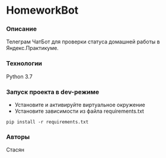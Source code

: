 # HomeworkBot
### Описание
Телеграм ЧатБот для проверки статуса домашней работы в Яндекс.Практикуме.
### Технологии
Python 3.7
### Запуск проекта в dev-режиме
- Установите и активируйте виртуальное окружение
- Установите зависимости из файла requirements.txt
```
pip install -r requirements.txt
``` 
### Авторы
Стасян